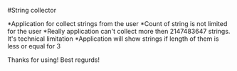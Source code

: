 #String collector

*Application for collect strings from the user
*Count of string is not limited for the user
*Really application can't collect more then 2147483647 strings. It's technical limitation
*Application will show strings if length of them is less or equal for 3

Thanks for using! Best regurds!